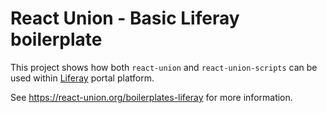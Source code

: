 # React Union - Basic Liferay boilerplate

This project shows how both `react-union` and `react-union-scripts` can be used within [Liferay](https://dev.liferay.com/) portal platform.

See https://react-union.org/boilerplates-liferay for more information.
